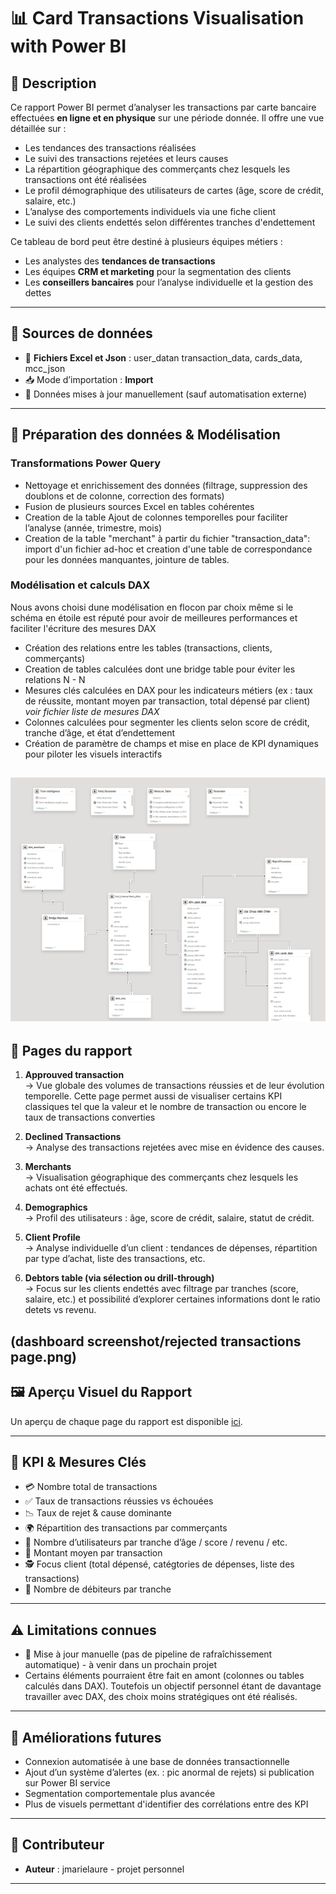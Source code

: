 # 📊 Card Transactions Visualisation with Power BI

## 📝 Description

Ce rapport Power BI permet d’analyser les transactions par carte bancaire effectuées **en ligne et en physique** sur une période donnée. Il offre une vue détaillée sur :

* Les tendances des transactions réalisées 
* Le suivi des transactions rejetées et leurs causes
* La répartition géographique des commerçants chez lesquels les transactions ont été réalisées
* Le profil démographique des utilisateurs de cartes (âge, score de crédit, salaire, etc.)
* L’analyse des comportements individuels via une fiche client
* Le suivi des clients endettés selon différentes tranches d'endettement

Ce tableau de bord peut être destiné à plusieurs équipes métiers :

* Les analystes des **tendances de transactions**
* Les équipes **CRM et marketing** pour la segmentation des clients
* Les **conseillers bancaires** pour l’analyse individuelle et la gestion des dettes

---

## 🔌 Sources de données

* 📂 **Fichiers Excel et Json** : user_datan transaction_data, cards_data, mcc_json
* 📥 Mode d’importation : **Import**
* 📅 Données mises à jour manuellement (sauf automatisation externe)

---

## 🔧 Préparation des données & Modélisation


### Transformations Power Query
* Nettoyage et enrichissement des données (filtrage, suppression des doublons et de colonne, correction des formats)
* Fusion de plusieurs sources Excel en tables cohérentes
* Creation de la table Ajout de colonnes temporelles pour faciliter l’analyse (année, trimestre, mois)
* Creation de la table "merchant" à partir du fichier "transaction_data": import d'un fichier ad-hoc et creation d'une table de correspondance pour les données manquantes, jointure de tables.

### Modélisation et calculs DAX

Nous avons choisi dune modélisation en flocon par choix même si le schéma en étoile est réputé pour avoir de meilleures performances et faciliter l'écriture des mesures DAX

* Création des relations entre les tables (transactions, clients, commerçants)
* Creation de tables calculées dont une bridge table pour éviter les relations N - N
* Mesures clés calculées en DAX pour les indicateurs métiers (ex : taux de réussite, montant moyen par transaction, total dépensé par client) _voir fichier liste de mesures DAX_
* Colonnes calculées pour segmenter les clients selon score de crédit, tranche d’âge, et état d’endettement
* Création de paramètre de champs et mise en place de KPI dynamiques pour piloter les visuels interactifs
  
![Semantic model.png](https://github.com/jmarielaure/Card-transactions-analysis-BI/blob/main/dashboard%20screenshot/Semantic%20model.png)
---

## 🧾 Pages du rapport

1. **Approuved transaction**  
   → Vue globale des volumes de transactions réussies et de leur évolution temporelle.
   Cette page permet aussi de visualiser certains KPI classiques tel que la valeur et le nombre de transaction ou encore le taux de transactions converties

2. **Declined Transactions**  
   → Analyse des transactions rejetées avec mise en évidence des causes.

3. **Merchants**  
   → Visualisation géographique des commerçants chez lesquels les achats ont été effectués.

4. **Demographics**  
   → Profil des utilisateurs : âge, score de crédit, salaire, statut de crédit.

5. **Client Profile**  
   → Analyse individuelle d’un client : tendances de dépenses, répartition par type d’achat, liste des transactions, etc.

6. **Debtors table (via sélection ou drill-through)**  
   → Focus sur les clients endettés avec filtrage par tranches (score, salaire, etc.) et possibilité d’explorer certaines informations dont le ratio detets vs revenu.

(dashboard screenshot/rejected transactions page.png)
---

## 🖼️ Aperçu Visuel du Rapport

Un aperçu de chaque page du rapport est disponible [ici](https://github.com/jmarielaure/Card-transactions-analysis-BI/tree/main/dashboard%20screenshot).

---

## 🧮 KPI & Mesures Clés

* 💳 Nombre total de transactions
* ✅ Taux de transactions réussies vs échouées
* 📉 Taux de rejet & cause dominante
* 🌍 Répartition des transactions par commerçants
* 👤 Nombre d’utilisateurs par tranche d’âge / score / revenu / etc.
* 🧾 Montant moyen par transaction
* 🕵️ Focus client (total dépensé, catégtories de dépenses, liste des transactions)
* 🔴 Nombre de débiteurs par tranche

---

## ⚠️ Limitations connues

* 📁 Mise à jour manuelle (pas de pipeline de rafraîchissement automatique) - à venir dans un prochain projet
* Certains éléments pourraient être fait en amont (colonnes ou tables calculés dans DAX). Toutefois un objectif personnel étant de davantage travailler avec DAX, des choix moins stratégiques ont été réalisés.
---

## 🔮 Améliorations futures

* Connexion automatisée à une base de données transactionnelle
* Ajout d’un système d’alertes (ex. : pic anormal de rejets) si publication sur Power BI service
* Segmentation comportementale plus avancée
* Plus de visuels permettant d'identifier des corrélations entre des KPI

---

## 👥 Contributeur

* **Auteur** : jmarielaure - projet personnel
  

---
